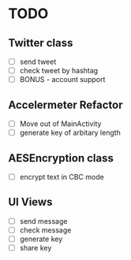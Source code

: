 TODO
=====

Twitter class
--------------
- [ ] send tweet
- [ ] check tweet by hashtag
- [ ] BONUS - account support

Accelermeter Refactor
----------------------
- [ ] Move out of MainActivity
- [ ] generate key of arbitary length

AESEncryption class
-------------------
- [ ] encrypt text in CBC mode

UI Views
-------
- [ ] send message
- [ ] check message
- [ ] generate key
- [ ] share key
